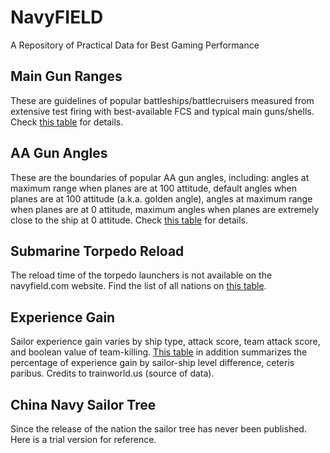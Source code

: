 # NavyFIELD
A Repository of Practical Data for Best Gaming Performance

## Main Gun Ranges
These are guidelines of popular battleships/battlecruisers measured from extensive test firing with best-available FCS and typical main guns/shells. Check [this table](Guildlines.md) for details.

## AA Gun Angles
These are the boundaries of popular AA gun angles, including: angles at maximum range when planes are at 100 attitude, default angles when planes are at 100 attitude (a.k.a. golden angle), angles at maximum range when planes are at 0 attitude, maximum angles when planes are extremely close to the ship at 0 attitude. Check [this table](AA_Angle.md) for details.

## Submarine Torpedo Reload
The reload time of the torpedo launchers is not available on the navyfield.com website. Find the list of all nations on [this table](Submarine.md).

## Experience Gain
Sailor experience gain varies by ship type, attack score, team attack score, and boolean value of team-killing. [This table](Exp.md) in addition summarizes the percentage of experience gain by sailor-ship level difference, ceteris paribus. Credits to trainworld.us (source of data).

## China Navy Sailor Tree
Since the release of the nation the sailor tree has never been published. Here is a trial version for reference.
